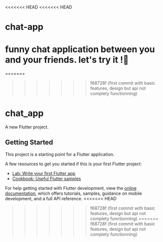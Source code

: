 <<<<<<< HEAD
<<<<<<< HEAD
# chat-app
funny chat application between you and your friends. let's try it !🥰
=======
=======
>>>>>>> f68728f (first commit with basic features, design but api not complety functionning)
# chat_app

A new Flutter project.

## Getting Started

This project is a starting point for a Flutter application.

A few resources to get you started if this is your first Flutter project:

- [Lab: Write your first Flutter app](https://docs.flutter.dev/get-started/codelab)
- [Cookbook: Useful Flutter samples](https://docs.flutter.dev/cookbook)

For help getting started with Flutter development, view the
[online documentation](https://docs.flutter.dev/), which offers tutorials,
samples, guidance on mobile development, and a full API reference.
<<<<<<< HEAD
>>>>>>> f68728f (first commit with basic features, design but api not complety functionning)
=======
>>>>>>> f68728f (first commit with basic features, design but api not complety functionning)

